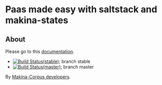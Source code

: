 Paas made easy with saltstack and makina-states
===================================================

About
------

Please go to this [documentation](http://makina-states.readthedocs.org).

- [![Build Status(stable)](https://travis-ci.org/makinacorpus/makina-states.svg?branch=stable)](https://travis-ci.org/makinacorpus/makina-states); branch stable 
- [![Build Status(master)](https://travis-ci.org/makinacorpus/makina-states.svg?branch=master)](https://travis-ci.org/makinacorpus/makina-states); branch master 

By [Makina-Corpus developers](http://www.makina-corpus.com).
